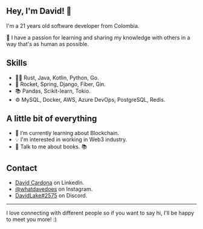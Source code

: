## Hey, I'm David! 👋   
I'm a 21 years old software developer from Colombia.

👥 I have a passion for learning and sharing my knowledge with others in a way that's as human as possible.

## Skills
- 👨‍💻 Rust, Java, Kotlin, Python, Go.
- 🧩 Rocket, Spring, Django, Fiber, Gin.
- 📚 Pandas, Scikit-learn, Tokio.
- ⚙️ MySQL, Docker, AWS, Azure DevOps, PostgreSQL, Redis.

## A little bit of everything
- 🌱 I’m currently learning about Blockchain.
- 💡 I'm interested in working in Web3 industry.
- 💬 Talk to me about books. 📚

## Contact
- [David Cardona](https://www.linkedin.com/in/davidlaket/) on LinkedIn.
- [@whatdavedoes](https://www.instagram.com/whatdavedoes/) on Instagram.
- [DavidLake#2575](http://discordapp.com/users/717398015656198294/) on Discord.

---

I love connecting with different people so if you want to say hi, I'll be happy to meet you more! :)
